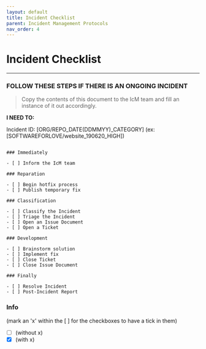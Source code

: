 ```yaml
---
layout: default
title: Incident Checklist
parent: Incident Management Protocols
nav_order: 4
---
```


# Incident Checklist

---

### FOLLOW THESE STEPS IF THERE IS AN ONGOING INCIDENT

> Copy the contents of this document to the IcM team and fill an instance of it out accordingly.

**I NEED TO:**

Incident ID: [ORG/REPO_DATE(DDMMYY)_CATEGORY] (ex: [SOFTWAREFORLOVE/website_190620_HIGH])

```

### Immediately

- [ ] Inform the IcM team

### Reparation

- [ ] Begin hotfix process
- [ ] Publish temporary fix

### Classification

- [ ] Classify the Incident
- [ ] Triage the Incident
- [ ] Open an Issue Document
- [ ] Open a Ticket

### Development

- [ ] Brainstorm solution
- [ ] Implement fix
- [ ] Close Ticket
- [ ] Close Issue Document

### Finally

- [ ] Resolve Incident
- [ ] Post-Incident Report

```

### Info

(mark an 'x' within the [ ] for the checkboxes to have a tick in them)

-   [ ] (without x)
-   [x] (with x)
